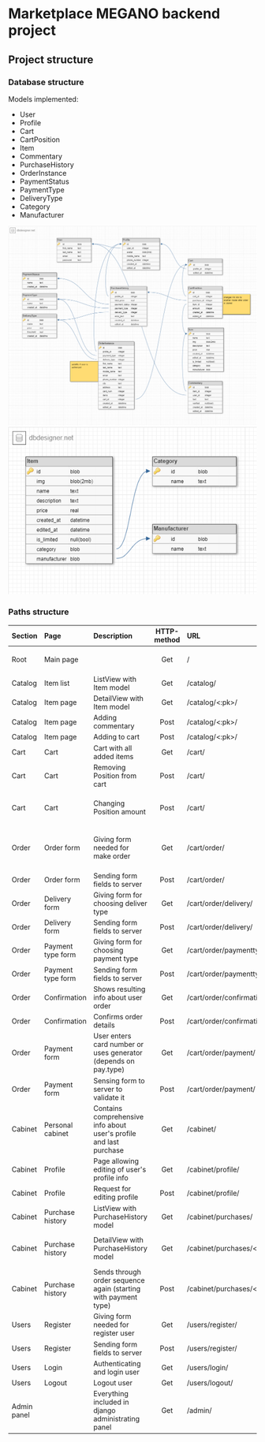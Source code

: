 # Marketplace MEGANO backend project

## Project structure

### Database structure
Models implemented:
- User
- Profile
- Cart
- CartPosition
- Item
- Commentary
- PurchaseHistory
- OrderInstance
- PaymentStatus
- PaymentType
- DeliveryType
- Category
- Manufacturer

![db template image](docs/db_template.png)
![db template image 2](docs/db_template_2.png)

### Paths structure
| **Section** | **Page**          | **Description**                                                    | **HTTP-method** | **URL**                   | **Commentary**                                   |
|:------------|:------------------|:-------------------------------------------------------------------|:---------------:|:--------------------------|:-------------------------------------------------|
| Root        | Main page         |                                                                    |       Get       | /                         | Includes categories, offers etc.                 |
| Catalog     | Item list         | ListView with Item model                                           |       Get       | /catalog/                 |                                                  |
| Catalog     | Item page         | DetailView with Item model                                         |       Get       | /catalog/<:pk>/           |                                                  |
| Catalog     | Item page         | Adding commentary                                                  |      Post       | /catalog/<:pk>/           |                                                  |
| Catalog     | Item page         | Adding to cart                                                     |      Post       | /catalog/<:pk>/           |                                                  |
| Cart        | Cart              | Cart with all added items                                          |       Get       | /cart/                    |                                                  |
| Cart        | Cart              | Removing Position from cart                                        |      Post       | /cart/                    | {'delete': <position_id>}                        |
| Cart        | Cart              | Changing Position amount                                           |      Post       | /cart/                    | {'add': <position_id>} or {'sub': <position_id>} |
| Order       | Order form        | Giving form needed for make order                                  |       Get       | /cart/order/              | Fields are autofilled in case of authorized user |
| Order       | Order form        | Sending form fields to server                                      |      Post       | /cart/order/              | Redirects to ./delivery                          |
| Order       | Delivery form     | Giving form for choosing deliver type                              |       Get       | /cart/order/delivery/     |                                                  |
| Order       | Delivery form     | Sending form fields to server                                      |      Post       | /cart/order/delivery/     | Redirects to ./paymenttype                       |
| Order       | Payment type form | Giving form for choosing payment type                              |       Get       | /cart/order/paymenttype/  |                                                  |
| Order       | Payment type form | Sending form fields to server                                      |      Post       | /cart/order/paymenttype/  | Redirects to ./paymenttype                       |
| Order       | Confirmation      | Shows resulting info about user order                              |       Get       | /cart/order/confirmation/ |                                                  |
| Order       | Confirmation      | Confirms order details                                             |      Post       | /cart/order/confirmation/ | Redirects to ./payment                           |
| Order       | Payment form      | User enters card number or uses generator (depends on pay.type)    |       Get       | /cart/order/payment/      |                                                  |
| Order       | Payment form      | Sensing form to server to validate it                              |      Post       | /cart/order/payment/      | Sends HttpResponse afterwards                    |
| Cabinet     | Personal cabinet  | Contains comprehensive info about user's profile and last purchase |       Get       | /cabinet/                 |                                                  |
| Cabinet     | Profile           | Page allowing editing of user's profile info                       |       Get       | /cabinet/profile/         |                                                  |
| Cabinet     | Profile           | Request for editing profile                                        |      Post       | /cabinet/profile/         |                                                  |
| Cabinet     | Purchase history  | ListView with PurchaseHistory model                                |       Get       | /cabinet/purchases/       |                                                  |
| Cabinet     | Purchase history  | DetailView with PurchaseHistory model                              |       Get       | /cabinet/purchases/<:pk>/ | Contains immutable fields and full order info    |
| Cabinet     | Purchase history  | Sends through order sequence again (starting with payment type)    |      Post       | /cabinet/purchases/<:pk>/ |                                                  |
| Users       | Register          | Giving form needed for register user                               |       Get       | /users/register/          |                                                  |
| Users       | Register          | Sending form fields to server                                      |      Post       | /users/register/          |                                                  |
| Users       | Login             | Authenticating and login user                                      |       Get       | /users/login/             |                                                  |
| Users       | Logout            | Logout user                                                        |       Get       | /users/logout/            |                                                  |
| Admin panel |                   | Everything included in django administrating panel                 |       Get       | /admin/                   | Admin rights are required                        |